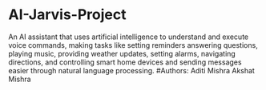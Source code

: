 # AI-Jarvis-Project
An AI assistant that uses artificial intelligence to understand and execute voice commands, making tasks like setting reminders answering questions, playing music, providing weather updates, setting alarms, navigating directions, and controlling smart home devices and sending messages easier through natural language processing.
#Authors:
Aditi Mishra
Akshat Mishra
